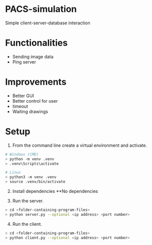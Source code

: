 # PACS-simulation
Simple client-server-database interaction

# Functionalities
* Sending image data
* Ping server

# Improvements
* Better GUI
* Better control for user
* timeout
* Waiting drawings


# Setup

1. From the command line create a virtual environment and activate.
```sh
# Windows (CMD)
> python -m venv .venv
> .venv\Scripts\activate

# Linux
> python3 -m venv .venv
> source .venv/bin/activate
```

2. Install dependencies **No dependencies


3. Run the server.
```sh
> cd <folder-containing-program-files>
> python server.py --optional <ip address> <port number>
```

4. Run the client.
```sh
> cd <folder-containing-program-files>
> python client.py --optional <ip address> <port number>
```
